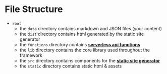 # File Structure

- `root`    
    - the `data` directory contains markdown and JSON files (your content)
    - the `dist` directory contains html generated by the static site generator
    - the `functions` directory contains [**serverless api functions**](/md/api/index)
    - the `lib` directory contains the core library used throughout the framework
    - the `src` directory contains components for the [**static site generator**](/md/generator/index)        
    - the `static` directory contains static html & assets


